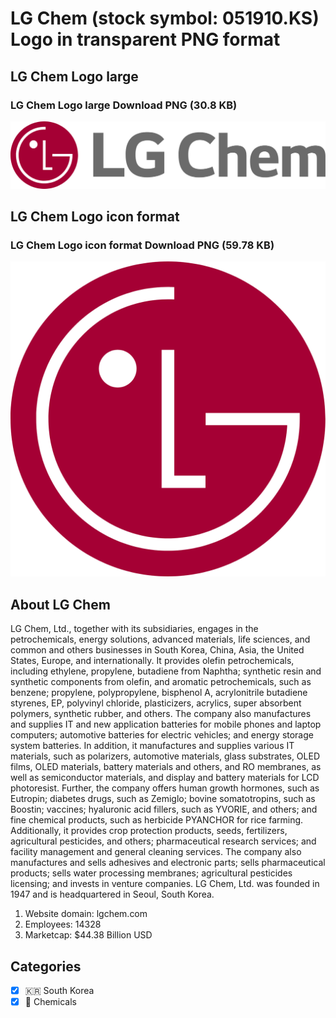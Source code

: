 # LG Chem (stock symbol: 051910.KS) Logo in transparent PNG format

## LG Chem Logo large

### LG Chem Logo large Download PNG (30.8 KB)

![LG Chem Logo large Download PNG (30.8 KB)](/img/orig/051910.KS_BIG-48fdbf0e.png)

## LG Chem Logo icon format

### LG Chem Logo icon format Download PNG (59.78 KB)

![LG Chem Logo icon format Download PNG (59.78 KB)](/img/orig/051910.KS-fbe9cf04.png)

## About LG Chem

LG Chem, Ltd., together with its subsidiaries, engages in the petrochemicals, energy solutions, advanced materials, life sciences, and common and others businesses in South Korea, China, Asia, the United States, Europe, and internationally. It provides olefin petrochemicals, including ethylene, propylene, butadiene from Naphtha; synthetic resin and synthetic components from olefin, and aromatic petrochemicals, such as benzene; propylene, polypropylene, bisphenol A, acrylonitrile butadiene styrenes, EP, polyvinyl chloride, plasticizers, acrylics, super absorbent polymers, synthetic rubber, and others. The company also manufactures and supplies IT and new application batteries for mobile phones and laptop computers; automotive batteries for electric vehicles; and energy storage system batteries. In addition, it manufactures and supplies various IT materials, such as polarizers, automotive materials, glass substrates, OLED films, OLED materials, battery materials and others, and RO membranes, as well as semiconductor materials, and display and battery materials for LCD photoresist. Further, the company offers human growth hormones, such as Eutropin; diabetes drugs, such as Zemiglo; bovine somatotropins, such as Boostin; vaccines; hyaluronic acid fillers, such as YVORIE, and others; and fine chemical products, such as herbicide PYANCHOR for rice farming. Additionally, it provides crop protection products, seeds, fertilizers, agricultural pesticides, and others; pharmaceutical research services; and facility management and general cleaning services. The company also manufactures and sells adhesives and electronic parts; sells pharmaceutical products; sells water processing membranes; agricultural pesticides licensing; and invests in venture companies. LG Chem, Ltd. was founded in 1947 and is headquartered in Seoul, South Korea.

1. Website domain: lgchem.com
2. Employees: 14328
3. Marketcap: $44.38 Billion USD


## Categories
- [x] 🇰🇷 South Korea
- [x] 🧪 Chemicals
